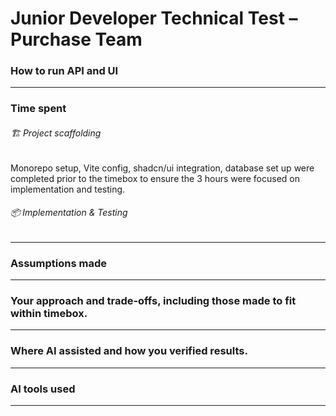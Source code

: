 # Junior Developer Technical Test – Purchase Team

### How to run API and UI



---

### Time spent

###### 🏗️ Project scaffolding

Monorepo setup, Vite config, shadcn/ui integration, database set up were completed prior to the timebox to ensure the 3 hours were focused on implementation and testing.

###### 📦 Implementation & Testing



---

### Assumptions made



---

### Your approach and trade‑offs, including those made to fit within timebox.



---

### Where AI assisted and how you verified results.



---

### AI tools used



---
